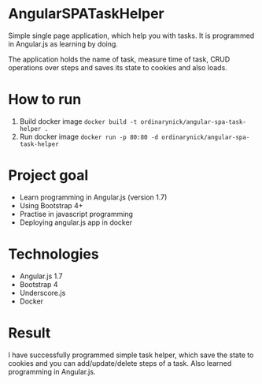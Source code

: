 # AngularSPATaskHelper
Simple single page application, which help you with tasks. It is programmed in Angular.js as learning by doing.

The application holds the name of task, measure time of task, CRUD operations over steps and saves its state to cookies and also loads.

# How to run
1. Build docker image
```docker build -t ordinarynick/angular-spa-task-helper .```
2. Run docker image
```docker run -p 80:80 -d ordinarynick/angular-spa-task-helper```

# Project goal
- Learn programming in Angular.js (version 1.7)
- Using Bootstrap 4+
- Practise in javascript programming
- Deploying angular.js app in docker

# Technologies
- Angular.js 1.7
- Bootstrap 4
- Underscore.js
- Docker

# Result
I have successfully programmed simple task helper, which save the state to cookies and you can add/update/delete steps of a task. Also learned programming in Angular.js.
